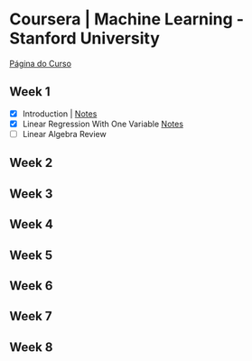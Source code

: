 # Coursera | Machine Learning - Stanford University 

[Página do Curso](https://www.coursera.org/learn/machine-learning/home/info)

## Week 1

 - [x] Introduction | [Notes]()
 - [x] Linear Regression With One Variable [Notes](https://github.com/akliemke/dailylog/blob/master/2018/MLCoursera/Week%201/Linear%20Regression%20and%20Cost%20Function.ipynb)
 - [ ] Linear Algebra Review

## Week 2

## Week 3

## Week 4

## Week 5

## Week 6

## Week 7

## Week 8
